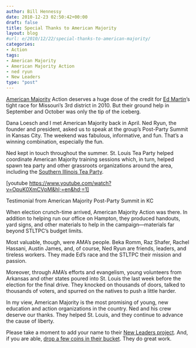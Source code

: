 ```yaml
---
author: Bill Hennessy
date: 2010-12-23 02:50:42+00:00
draft: false
title: Special Thanks to American Majority
layout: blog
#url: e/2010/12/22/special-thanks-to-american-majority/
categories:
- Action
tags:
- American Majority
- American Majority Action
- ned ryun
- New Leaders
type: "post"
---
```


[American Majority](https://americanmajority.org/) Action deserves a huge dose of the credit for [Ed Martin](https://edmartinforcongress.com/)’s tight race for Missouri’s 3rd district in 2010. But their ground help in September and October was only the tip of the iceberg.

 

Dana Loesch and I met American Majority back in April. Ned Ryun, the founder and president, asked us to speak at the group’s Post-Party Summit in Kansas City. The weekend was fabulous, informative, and fun. That’s a winning combination, especially the fun.

 

Ned kept in touch throughout the summer. St. Louis Tea Party helped coordinate American Majority training sessions which, in turn, helped spawn tea party and other grassroots organizations around the area, including the [Southern Illinois Tea Party](https://southernillinoisteaparty.com/). 

 

[youtube https://www.youtube.com/watch?v=OpuK0XmCVpM&hl;=en&hd;=1]

Testimonial from American Majority Post-Party Summit in KC

 

When election crunch-time arrived, American Majority Action was there. In addition to helping run our office on Hampton, they produced handouts, yard signs, and other materials to help in the campaign—materials far beyond STLTPC’s budget limits.

 

Most valuable, though, were AMA’s people. Beka Romm, Raz Shafer, Rachel Hassani, Austin James, and, of course, Ned Ryun are friends, leaders, and tireless workers. They made Ed’s race and the STLTPC their mission and passion.

 

Moreover, through AMA’s efforts and evangelism, young volunteers from Arkansas and other states poured into St. Louis the last week before the election for the final drive. They knocked on thousands of doors, talked to thousands of voters, and spurred on the natives to push a little harder.

 

In my view, American Majority is the most promising of young, new education and action organizations in the country. Ned and his crew deserve our thanks. They helped St. Louis, and they continue to advance the cause of liberty.

 

Please take a moment to add your name to their [New Leaders project](https://newleadersproject.org/). And, if you are able, [drop a few coins in their bucket](https://fs18.formsite.com/AmericanMajority/form718509737/secure_index.html). They do great work. 
